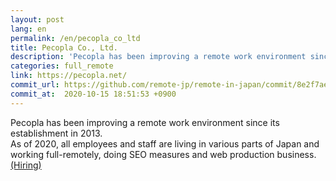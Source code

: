 ```yaml
---
layout: post
lang: en
permalink: /en/pecopla_co_ltd
title: Pecopla Co., Ltd.
description: 'Pecopla has been improving a remote work environment since its establishment in 2013. As of 2020, all employees and staff are living in various parts of Japan and working full-remotely, doing SEO measures and web production business.(Hiring)'
categories: full_remote
link: https://pecopla.net/
commit_url: https://github.com/remote-jp/remote-in-japan/commit/8e2f7ae99feea09bc2bb92c4b583686b8795014b
commit_at:  2020-10-15 18:51:53 +0900
---
```


<p>Pecopla has been improving a remote work environment since its establishment in 2013.<br />As of 2020, all employees and staff are living in various parts of Japan and working full-remotely, doing SEO measures and web production business.<a href="https://pecopla.net/recruit">(Hiring)</a></p>
